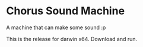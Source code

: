 # Chorus Sound Machine

A machine that can make some sound :p

This is the release for darwin x64. Download and run.
